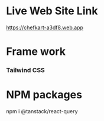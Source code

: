 # Live Web Site Link
https://chefkart-a3df8.web.app

# Frame work 

### Tailwind CSS



# NPM packages
npm i @tanstack/react-query


